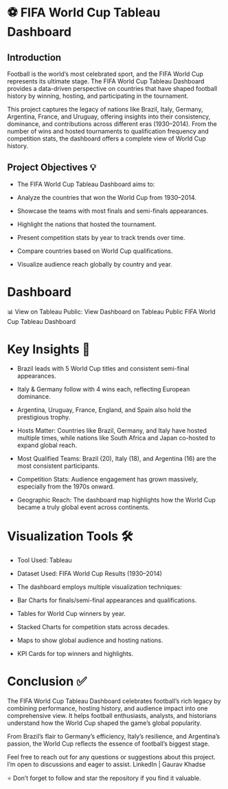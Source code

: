 # ⚽ FIFA World Cup Tableau Dashboard



## Introduction

Football is the world’s most celebrated sport, and the FIFA World Cup represents its ultimate stage. The FIFA World Cup Tableau Dashboard provides a data-driven perspective on countries that have shaped football history by winning, hosting, and participating in the tournament.

This project captures the legacy of nations like Brazil, Italy, Germany, Argentina, France, and Uruguay, offering insights into their consistency, dominance, and contributions across different eras (1930–2014). From the number of wins and hosted tournaments to qualification frequency and competition stats, the dashboard offers a complete view of World Cup history.

## Project Objectives 💡

- The FIFA World Cup Tableau Dashboard aims to:

- Analyze the countries that won the World Cup from 1930–2014.

- Showcase the teams with most finals and semi-finals appearances.

- Highlight the nations that hosted the tournament.

- Present competition stats by year to track trends over time.

- Compare countries based on World Cup qualifications.

- Visualize audience reach globally by country and year.

# Dashboard

📊 View on Tableau Public: View Dashboard on Tableau Public
FIFA World Cup Tableau Dashboard

# Key Insights 🔎

- Brazil leads with 5 World Cup titles and consistent semi-final appearances.

- Italy & Germany follow with 4 wins each, reflecting European dominance.

- Argentina, Uruguay, France, England, and Spain also hold the prestigious trophy.

- Hosts Matter: Countries like Brazil, Germany, and Italy have hosted multiple times, while nations like South Africa and Japan co-hosted to expand global reach.

- Most Qualified Teams: Brazil (20), Italy (18), and Argentina (16) are the most consistent participants.

- Competition Stats: Audience engagement has grown massively, especially from the 1970s onward.

- Geographic Reach: The dashboard map highlights how the World Cup became a truly global event across continents.

# Visualization Tools 🛠️

- Tool Used: Tableau

- Dataset Used: FIFA World Cup Results (1930–2014)

- The dashboard employs multiple visualization techniques:

- Bar Charts for finals/semi-final appearances and qualifications.

- Tables for World Cup winners by year.

- Stacked Charts for competition stats across decades.

- Maps to show global audience and hosting nations.

- KPI Cards for top winners and highlights.

# Conclusion ✅

The FIFA World Cup Tableau Dashboard celebrates football’s rich legacy by combining performance, hosting history, and audience impact into one comprehensive view. It helps football enthusiasts, analysts, and historians understand how the World Cup shaped the game’s global popularity.

From Brazil’s flair to Germany’s efficiency, Italy’s resilience, and Argentina’s passion, the World Cup reflects the essence of football’s biggest stage.

Feel free to reach out for any questions or suggestions about this project. I’m open to discussions and eager to assist.
LinkedIn | Gaurav Khadse

⭐ Don’t forget to follow and star the repository if you find it valuable.



